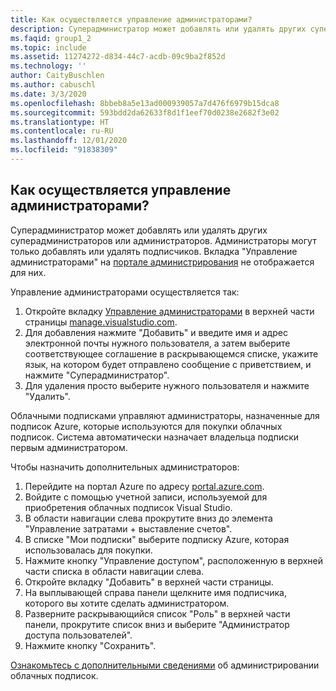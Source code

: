 ```yaml
---
title: Как осуществляется управление администраторами?
description: Суперадминистратор может добавлять или удалять других суперадминистраторов или администраторов. Администраторы могут только добавлять или удалять подписчиков...
ms.faqid: group1_2
ms.topic: include
ms.assetid: 11274272-d834-44c7-acdb-09c9ba2f852d
ms.technology: ''
author: CaityBuschlen
ms.author: cabuschl
ms.date: 3/3/2020
ms.openlocfilehash: 8bbeb8a5e13ad000939057a7d476f6979b15dca8
ms.sourcegitcommit: 593bdd2da62633f8d1f1eef70d0238e2682f3e02
ms.translationtype: HT
ms.contentlocale: ru-RU
ms.lasthandoff: 12/01/2020
ms.locfileid: "91838309"
---
```

## <a name="how-do-i-manage-administrators"></a>Как осуществляется управление администраторами?

Суперадминистратор может добавлять или удалять других суперадминистраторов или администраторов. Администраторы могут только добавлять или удалять подписчиков. Вкладка "Управление администраторами" на [портале администрирования](https://manage.visualstudio.com) не отображается для них.

Управление администраторами осуществляется так:

1. Откройте вкладку [Управление администраторами](https://manage.visualstudio.com/administrators) в верхней части страницы [manage.visualstudio.com](https://manage.visualstudio.com).
2. Для добавления нажмите "Добавить" и введите имя и адрес электронной почты нужного пользователя, а затем выберите соответствующее соглашение в раскрывающемся списке, укажите язык, на котором будет отправлено сообщение с приветствием, и нажмите "Суперадминистратор".
3. Для удаления просто выберите нужного пользователя и нажмите "Удалить".

Облачными подписками управляют администраторы, назначенные для подписок Azure, которые используются для покупки облачных подписок. Система автоматически назначает владельца подписки первым администратором.

Чтобы назначить дополнительных администраторов:

1. Перейдите на портал Azure по адресу [portal.azure.com](https://portal.azure.com).
2. Войдите с помощью учетной записи, используемой для приобретения облачных подписок Visual Studio.
3. В области навигации слева прокрутите вниз до элемента "Управление затратами + выставление счетов".
4. В списке "Мои подписки" выберите подписку Azure, которая использовалась для покупки.
5. Нажмите кнопку "Управление доступом", расположенную в верхней части списка в области навигации слева.
6. Откройте вкладку "Добавить" в верхней части страницы.
7. На выплывающей справа панели щелкните имя подписчика, которого вы хотите сделать администратором.
8. Разверните раскрывающийся список "Роль" в верхней части панели, прокрутите список вниз и выберите "Администратор доступа пользователей".
9. Нажмите кнопку "Сохранить".

[Ознакомьтесь с дополнительными сведениями](https://docs.microsoft.com/visualstudio/subscriptions/cloud-admin) об администрировании облачных подписок.
